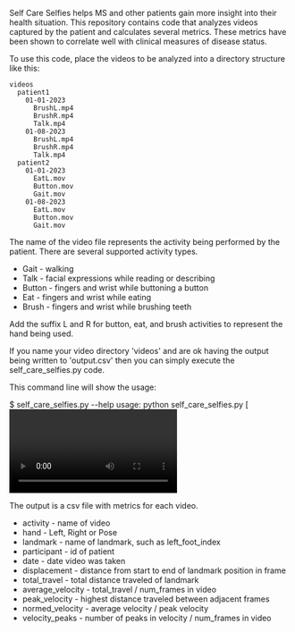 Self Care Selfies helps MS and other patients gain more insight into their health situation. This repository contains code that analyzes videos captured by the patient and calculates several metrics. These metrics have been shown to correlate well with clinical measures of disease status.

To use this code, place the videos to be analyzed into a directory structure like this:

```
videos
  patient1
    01-01-2023
      BrushL.mp4
      BrushR.mp4
      Talk.mp4
    01-08-2023
      BrushL.mp4
      BrushR.mp4
      Talk.mp4
  patient2
    01-01-2023
      EatL.mov
      Button.mov
      Gait.mov
    01-08-2023
      EatL.mov
      Button.mov
      Gait.mov
```

The name of the video file represents the activity being performed 
by the patient. There are several supported activity types.

* Gait - walking
* Talk - facial expressions while reading or describing
* Button - fingers and wrist while buttoning a button
* Eat - fingers and wrist while eating
* Brush - fingers and wrist while brushing teeth

Add the suffix L and R for button, eat, and brush activities to
represent the hand being used.

If you name your video directory 'videos' and are ok having the 
output being written to 'output.csv' then you can simply execute 
the self_care_selfies.py code.

This command line will show the usage:

$ self_care_selfies.py --help
usage: python self_care_selfies.py [<video dir = 'videos'> [<output csv file = 'output.csv'> [<input csv file>]]]

The output is a csv file with metrics for each video.

* activity - name of video
* hand - Left, Right or Pose
* landmark - name of landmark, such as left_foot_index
* participant - id of patient
* date - date video was taken
* displacement - distance from start to end of landmark position in frame
* total_travel - total distance traveled of landmark
* average_velocity - total_travel / num_frames in video
* peak_velocity - highest distance traveled between adjacent frames
* normed_velocity - average velocity / peak velocity
* velocity_peaks - number of peaks in velocity / num_frames in video



